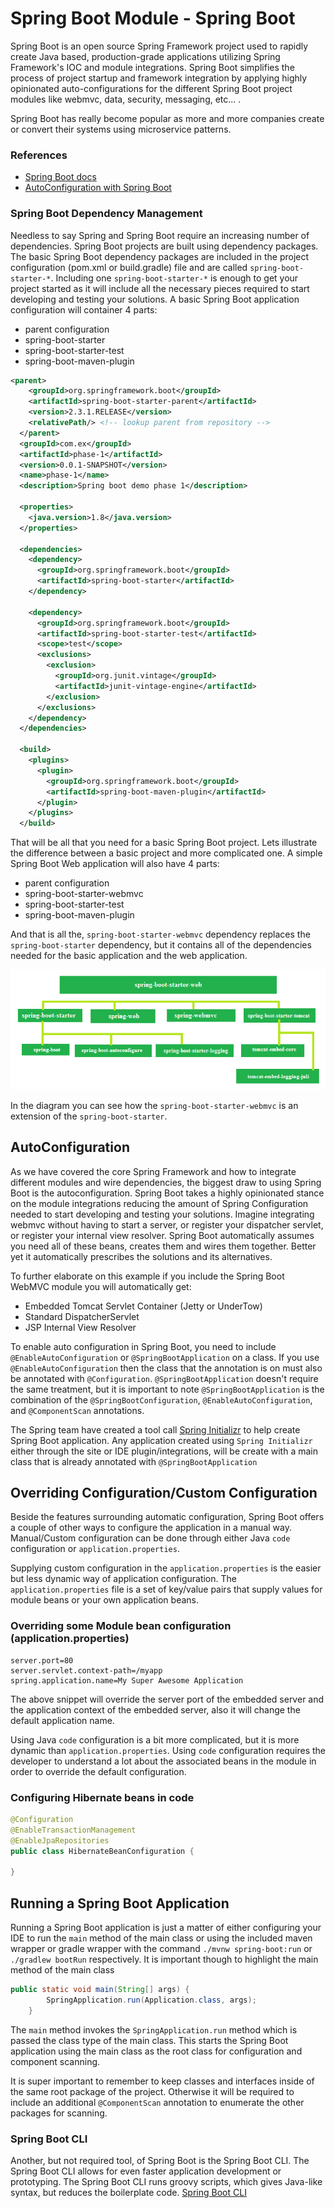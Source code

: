 # Spring Boot Module - Spring Boot

Spring Boot is an open source Spring Framework project used to rapidly create Java based, production-grade applications utilizing Spring Framework's IOC and module integrations. Spring Boot simplifies the process of project startup and framework integration by applying highly opinionated auto-configurations for the different Spring Boot project modules like webmvc, data, security, messaging, etc... .

Spring Boot has really become popular as more and more companies create or convert their systems using microservice patterns.

### References

- [Spring Boot docs](https://docs.spring.io/spring-boot/docs/current/reference/html/getting-started.html#getting-started-introducing-spring-boot)
- [AutoConfiguration with Spring Boot](https://docs.spring.io/spring-boot/docs/1.3.8.RELEASE/reference/html/using-boot-auto-configuration.html)

### Spring Boot Dependency Management

Needless to say Spring and Spring Boot require an increasing number of dependencies. Spring Boot projects are built using dependency packages. The basic Spring Boot dependency packages are included in the project configuration (pom.xml or build.gradle) file and are called `spring-boot-starter-*`. Including one `spring-boot-starter-*` is enough to get your project started as it will include all the necessary pieces required to start developing and testing your solutions. A basic Spring Boot application configuration will container 4 parts:

- parent configuration
- spring-boot-starter
- spring-boot-starter-test
- spring-boot-maven-plugin

```xml
<parent>
    <groupId>org.springframework.boot</groupId>
    <artifactId>spring-boot-starter-parent</artifactId>
    <version>2.3.1.RELEASE</version>
    <relativePath/> <!-- lookup parent from repository -->
  </parent>
  <groupId>com.ex</groupId>
  <artifactId>phase-1</artifactId>
  <version>0.0.1-SNAPSHOT</version>
  <name>phase-1</name>
  <description>Spring boot demo phase 1</description>

  <properties>
    <java.version>1.8</java.version>
  </properties>

  <dependencies>
    <dependency>
      <groupId>org.springframework.boot</groupId>
      <artifactId>spring-boot-starter</artifactId>
    </dependency>

    <dependency>
      <groupId>org.springframework.boot</groupId>
      <artifactId>spring-boot-starter-test</artifactId>
      <scope>test</scope>
      <exclusions>
        <exclusion>
          <groupId>org.junit.vintage</groupId>
          <artifactId>junit-vintage-engine</artifactId>
        </exclusion>
      </exclusions>
    </dependency>
  </dependencies>

  <build>
    <plugins>
      <plugin>
        <groupId>org.springframework.boot</groupId>
        <artifactId>spring-boot-maven-plugin</artifactId>
      </plugin>
    </plugins>
  </build>
```

That will be all that you need for a basic Spring Boot project. Lets illustrate the difference between a basic project and more complicated one. A simple Spring Boot Web application will also have 4 parts:

- parent configuration
- spring-boot-starter-webmvc
- spring-boot-starter-test
- spring-boot-maven-plugin

And that is all the, `spring-boot-starter-webmvc` dependency replaces the `spring-boot-starter` dependency, but it contains all of the dependencies needed for the basic application and the web application.

![Spring Boot WebMVC Dependencies](./sb-s-wmvc.png)

In the diagram you can see how the `spring-boot-starter-webmvc` is an extension of the `spring-boot-starter`.

## AutoConfiguration

As we have covered the core Spring Framework and how to integrate different modules and wire dependencies, the biggest draw to using Spring Boot is the autoconfiguration. Spring Boot takes a highly opinionated stance on the module integrations reducing the amount of Spring Configuration needed to start developing and testing your solutions. Imagine integrating webmvc without having to start a server, or register your dispatcher servlet, or register your internal view resolver. Spring Boot automatically assumes you need all of these beans, creates them and wires them together. Better yet it automatically prescribes the solutions and its alternatives.

To further elaborate on this example if you include the Spring Boot WebMVC module you will automatically get:

- Embedded Tomcat Servlet Container (Jetty or UnderTow)
- Standard DispatcherServlet
- JSP Internal View Resolver

To enable auto configuration in Spring Boot, you need to include `@EnableAutoConfiguration` or `@SpringBootApplication` on a class. If you use `@EnableAutoConfiguration` then the class that the annotation is on must also be annotated with `@Configuration`. `@SpringBootApplication` doesn't require the same treatment, but it is important to note `@SpringBootApplication` is the combination of the `@SpringBootConfiguration`, `@EnableAutoConfiguration`, and `@ComponentScan` annotations.

The Spring team have created a tool call [Spring Initializr](https://start.spring.io) to help create Spring Boot application. Any application created using `Spring Initializr` either through the site or IDE plugin/integrations, will be create with a main class that is already annotated with `@SpringBootApplication`

## Overriding Configuration/Custom Configuration
Beside the features surrounding automatic configuration, Spring Boot offers a couple of other ways to configure the application in a manual way. Manual/Custom configuration can be done through either Java `code` configuration or `application.properties`.

Supplying custom configuration in the `application.properties` is the easier but less dynamic way of application configuration. The `application.properties` file is a set of key/value pairs that supply values for module beans or your own application beans.

### Overriding some Module bean configuration (application.properties)
```properties
server.port=80
server.servlet.context-path=/myapp
spring.application.name=My Super Awesome Application
```

The above snippet will override the server port of the embedded server and the application context of the embedded server, also it will change the default application name.

Using Java `code` configuration is a bit more complicated, but it is more dynamic than `application.properties`. Using `code` configuration requires the developer to understand a lot about the associated beans in the module in order to override the default configuration.

### Configuring Hibernate beans in code
```java
@Configuration
@EnableTransactionManagement
@EnableJpaRepositories
public class HibernateBeanConfiguration {
  
}
```


## Running a Spring Boot Application

Running a Spring Boot application is just a matter of either configuring your IDE to run the `main` method of the main class or using the included maven wrapper or gradle wrapper with the command `./mvnw spring-boot:run` or `./gradlew bootRun` respectively. It is important though to highlight the main method of the main class

```java
public static void main(String[] args) {
		SpringApplication.run(Application.class, args);
	}
```

The `main` method invokes the `SpringApplication.run` method which is passed the class type of the main class. This starts the Spring Boot application using the main class as the root class for configuration and component scanning.

It is super important to remember to keep classes and interfaces inside of the same root package of the project. Otherwise it will be required to include an additional `@ComponentScan` annotation to enumerate the other packages for scanning.

### Spring Boot CLI

Another, but not required tool, of Spring Boot is the Spring Boot CLI. The Spring Boot CLI allows for even faster application development or prototyping. The Spring Boot CLI runs groovy scripts, which gives Java-like syntax, but reduces the boilerplate code. [Spring Boot CLI](https://docs.spring.io/spring-boot/docs/current/reference/html/spring-boot-cli.html)
